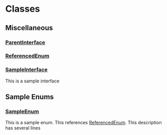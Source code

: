 # Classes
## Miscellaneous

### [ParentInterface](./Miscellaneous/ParentInterface.md)


### [ReferencedEnum](./Miscellaneous/ReferencedEnum.md)


### [SampleInterface](./Miscellaneous/SampleInterface.md)

This is a sample interface


## Sample Enums

### [SampleEnum](./Sample-Enums/SampleEnum.md)

This is a sample enum. This references [ReferencedEnum](./Miscellaneous/ReferencedEnum.md).
This description has several lines


